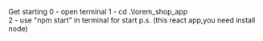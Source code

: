 Get starting
0 - open terminal
1 - cd .\lorem_shop_app\
2 - use  "npm start" in terminal for start
p.s. (this react app,you need install node)